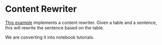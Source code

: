 # Content Rewriter #

[This example](https://github.com/asyml/forte/blob/master/examples/content_rewriter/pipeline.py) implements a content rewriter. Given a table and a sentence, this will rewrite the sentence based on the table.

We are converting it into notebook tutorials.
